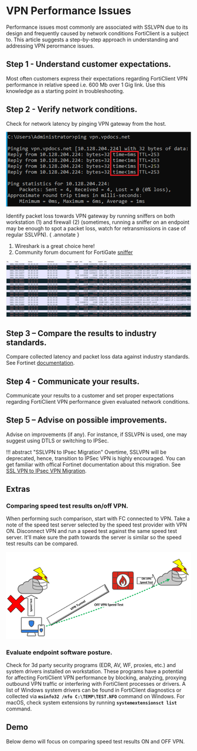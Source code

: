 # VPN Performance Issues

Performance issues most commonly are associated with SSLVPN due to its design and frequently caused by network conditions FortiClient is a subject to. This article suggests a step-by-step approach in understanding and addressing VPN perormance issues.

## Step 1 - Understand customer expectations.

Most often customers express their expectations regarding FortiClient VPN performance in relative speed i.e. 600 Mb over 1 Gig link. Use this knowledge as a starting point in troubleshooting.

## Step 2 - Verify network conditions.

Check for network latency by pinging VPN gateway from the host.

![Ping (latency)](assets/latency.png)

Identify packet loss towards VPN gateway by running sniffers on both workstation (1) and firewall (2) (sometimes, running a sniffer on an endpoint may be enough to spot a packet loss, watch for retransmissions in case of regular SSLVPN).
{ .annotate }

1. Wireshark is a great choice here!
2. Community forum document for FortiGate [sniffer](https://community.fortinet.com/t5/FortiGate/Troubleshooting-Tip-Using-the-FortiOS-built-in-packet-sniffer/ta-p/194222)

![TCP retransmisions](assets/Retransmissions.png)

## Step 3 – Compare the results to industry standards.

Compare collected latency and packet loss data against industry standards. See Fortinet [documentation](https://docs.fortinet.com/document/fortisase/latest/administration-guide/466329/appendix-d-vpn-performance).

## Step 4 - Communicate your results.

Communicate your results to a customer and set proper expectations regarding FortiClient VPN performance given evaluated network conditions.

## Step 5 – Advise on possible improvements.

Advise on improvements (if any). For instance, if SSLVPN is used, one may suggest using DTLS or switching to IPSec.

!!! abstract "SSLVPN to IPsec Migration"
    Overtime, SSLVPN will be deprecated, hence, transition to IPSec VPN is highly encouraged. You can get familiar with offical Fortinet documentation about this migration. See [SSL VPN to IPsec VPN Migration](https://docs.fortinet.com/document/fortigate/7.6.0/ssl-vpn-to-ipsec-vpn-migration/126460/introduction).

## Extras

### Comparing speed test results on/off VPN.

When performing such comparison, start with FC connected to VPN. Take a note of the speed test server selected by the speed test provider with VPN ON. Disconnect VPN and run a speed test against the same speed test server. It'll make sure the path towards the server is similar so the speed test results can be compared.

![](assets/Speed%20Test%20Diagram.png)

### Evaluate endpoint software posture.

Check for 3d party security programs (EDR, AV, WF, proxies, etc.) and system drivers installed on workstation. These programs have a potential for affecting FortiClient VPN performance by blocking, analyzing, proxying outbound VPN traffic or interfering with FortiClient processes or drivers. A list of Windows system drivers can be found in FortiClient diagnostics or collected via **`msinfo32 /nfo C:\TEMP\TEST.NFO`** command on Windows. For macOS, check system extensions by running **`systemextensionsct list`** command.

## Demo

Below demo will focus on comparing speed test results ON and OFF VPN.
